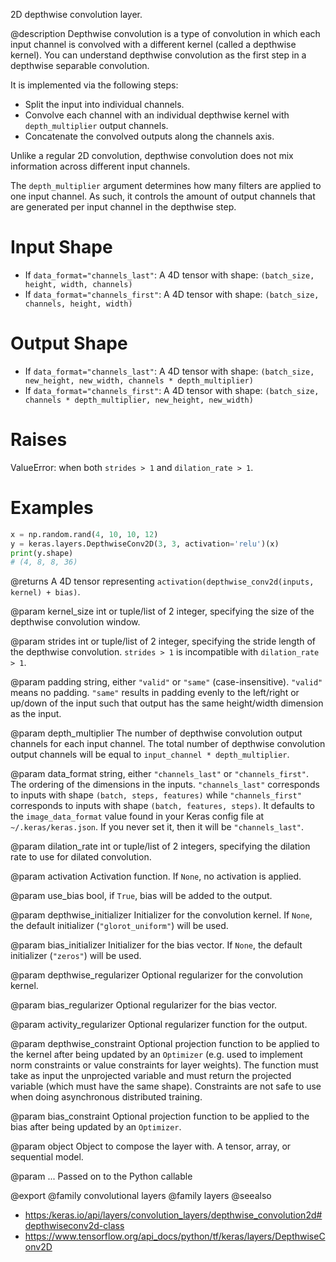 2D depthwise convolution layer.

@description
Depthwise convolution is a type of convolution in which each input channel
is convolved with a different kernel (called a depthwise kernel). You can
understand depthwise convolution as the first step in a depthwise separable
convolution.

It is implemented via the following steps:

- Split the input into individual channels.
- Convolve each channel with an individual depthwise kernel with
  `depth_multiplier` output channels.
- Concatenate the convolved outputs along the channels axis.

Unlike a regular 2D convolution, depthwise convolution does not mix
information across different input channels.

The `depth_multiplier` argument determines how many filters are applied to
one input channel. As such, it controls the amount of output channels that
are generated per input channel in the depthwise step.

# Input Shape
- If `data_format="channels_last"`:
    A 4D tensor with shape: `(batch_size, height, width, channels)`
- If `data_format="channels_first"`:
    A 4D tensor with shape: `(batch_size, channels, height, width)`

# Output Shape
- If `data_format="channels_last"`:
    A 4D tensor with shape:
    `(batch_size, new_height, new_width, channels * depth_multiplier)`
- If `data_format="channels_first"`:
    A 4D tensor with shape:
    `(batch_size, channels * depth_multiplier, new_height, new_width)`

# Raises
ValueError: when both `strides > 1` and `dilation_rate > 1`.

# Examples
```python
x = np.random.rand(4, 10, 10, 12)
y = keras.layers.DepthwiseConv2D(3, 3, activation='relu')(x)
print(y.shape)
# (4, 8, 8, 36)
```

@returns
A 4D tensor representing
`activation(depthwise_conv2d(inputs, kernel) + bias)`.

@param kernel_size
int or tuple/list of 2 integer, specifying the size of the
depthwise convolution window.

@param strides
int or tuple/list of 2 integer, specifying the stride length
of the depthwise convolution. `strides > 1` is incompatible with
`dilation_rate > 1`.

@param padding
string, either `"valid"` or `"same"` (case-insensitive).
`"valid"` means no padding. `"same"` results in padding evenly to
the left/right or up/down of the input such that output has the same
height/width dimension as the input.

@param depth_multiplier
The number of depthwise convolution output channels
for each input channel. The total number of depthwise convolution
output channels will be equal to `input_channel * depth_multiplier`.

@param data_format
string, either `"channels_last"` or `"channels_first"`.
The ordering of the dimensions in the inputs. `"channels_last"`
corresponds to inputs with shape `(batch, steps, features)`
while `"channels_first"` corresponds to inputs with shape
`(batch, features, steps)`. It defaults to the `image_data_format`
value found in your Keras config file at `~/.keras/keras.json`.
If you never set it, then it will be `"channels_last"`.

@param dilation_rate
int or tuple/list of 2 integers, specifying the dilation
rate to use for dilated convolution.

@param activation
Activation function. If `None`, no activation is applied.

@param use_bias
bool, if `True`, bias will be added to the output.

@param depthwise_initializer
Initializer for the convolution kernel.
If `None`, the default initializer (`"glorot_uniform"`)
will be used.

@param bias_initializer
Initializer for the bias vector. If `None`, the
default initializer (`"zeros"`) will be used.

@param depthwise_regularizer
Optional regularizer for the convolution kernel.

@param bias_regularizer
Optional regularizer for the bias vector.

@param activity_regularizer
Optional regularizer function for the output.

@param depthwise_constraint
Optional projection function to be applied to the
kernel after being updated by an `Optimizer` (e.g. used to implement
norm constraints or value constraints for layer weights). The
function must take as input the unprojected variable and must return
the projected variable (which must have the same shape). Constraints
are not safe to use when doing asynchronous distributed training.

@param bias_constraint
Optional projection function to be applied to the
bias after being updated by an `Optimizer`.

@param object
Object to compose the layer with. A tensor, array, or sequential model.

@param ...
Passed on to the Python callable

@export
@family convolutional layers
@family layers
@seealso
+ <https:/keras.io/api/layers/convolution_layers/depthwise_convolution2d#depthwiseconv2d-class>
+ <https://www.tensorflow.org/api_docs/python/tf/keras/layers/DepthwiseConv2D>
